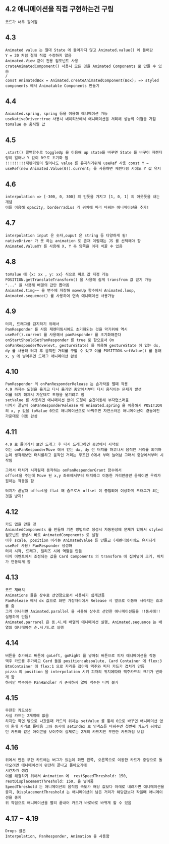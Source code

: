 ## 4.2 애니메이션을 직접 구현하는건 구림

    코드가 너무 길어짐

## 4.3

    Animated value 는 절대 State 에 들어가지 않고 Animated.value() 에 들어감
    Y = 20 처럼 절대 직접 수정하지 않음
    Animated.View 같이 전용 컴포넌트 사용
    crateAnimatedComponent() 사용시 모든 것을 Animated Components 로 만들 수 있음
    /
    const AnimatedBox = Animated.createAnimatedComponent(Box); => styled components 에서 Animatable Components 만들기

## 4.4

    Animated.spring, spring 등을 이용해 애니메이션 가능
    useNativeDriver:true 사용시 네이티브에서 애니메이션을 처리해 성능의 이점을 가짐
    toValue 는 움직일 값

## 4.5

    .start() 콜백함수로 toggleUp 을 이용해 up state를 바꾸면 State 를 바꾸어 재렌더링이 일어나 Y 값이 0으로 초기화 됨
    !!!!!!!!!재렌더링이 일어나도 value 를 유지하기위해 useRef 사용 const Y = useRef(new Animated.Value(0)).current; 를 사용하면 재렌더링 시에도 Y 값 유지

## 4.6

    interpolation => [-300, 0, 300] 의 인풋을 가지고 [1, 0, 1] 의 아웃풋을 내는 개념
    이를 이용해 opacity, borderradius 가 위치에 따라 바뀌는 애니메이션을 추가!

## 4.7

    interpolation input 은 숫자,ouput 은 string 등 다양하게 됨!
    nativeDriver 가 못 하는 animation 도 존재 이럴때는 JS 를 선택해야 함
    Animated.ValueXY 를 사용해 X, Y 축 양쪽을 이제 바꿀 수 있음

## 4.8

    toValue 에 {x: xx , y: xx} 식으로 따로 값 지정 가능
    POSITION.getTranslateTransform() 을 사용해 쉽게 transfrom 값 얻기 가능 "..." 을 사용해 배열의 값만 뽑아옴
    Animated.timg~~ 을 변수에 저장해 moveUp 함수에서 Animated.loop, Animated.sequence() 를 사용하여 연속 애니메이션 사용가능

## 4.9

    터치, 드래그를 감지하기 위해서
    PanResponder 를 사용 재렌더링시에도 초기화되는 것을 막기위해 역시 useRef().current 를 사용해서 panResponder 를 초기화해준다
    onStartShouldSetPanResponder 를 true 로 함으로서 On
    onPanResponderMove(evt, gestureState) 를 이용해 gestureState 에 있는 dx, dy 를 사용해 터치 후 움직인 거리를 구할 수 있고 이를 POSITION.setValue() 를 통해 x, y 에 넣어주면 드래그 애니메이션 완성

## 4.10

    PanResponder 의 onPanResponderRelease 는 손가락을 땔때 작용
    4.9 까지는 도형을 옮기고 다시 옮기면 중앙에서부터 다시 움직이는 문제가 발생
    이를 터치 해제시 가운데로 도형을 옮기려고 함
    setValue 를 사용하면 애니메이션 없이 도형이 순간이동해 부자연스러움
    터치가 끝날때 onPanResponderRelease 에 Animated.spring 을 이용해서 POSITION 의 x, y 값을 toValue 0으로 애니메이션으로 바꿔주면 자연스러운 애니메이션이 곁들여진 가운데로 이동 완성

## 4.11

    4.9 로 돌아가서 보면 드래그 후 다시 드래그하면 중앙에서 시작됨
    이는 onPanResponderMove 에서 얻는 dx, dy 란 터치를 하고나서 움직인 거리를 의미하는데 생각해보면 터치를하고 움직인 거리는 무조건 0에서 부터 늘어남 그래서 중앙에서부터 시작됨

    그래서 터치가 시작될때 동작하는 onPanResponderGrant 함수에서
    offset을 주는데 Move 된 x,y 좌표에서부터 터치하고 이동한 거리만큼만 움직이면 우리가 원하는 작동을 함

    터치가 끝날때 offset을 flat 해 줌으로서 offset 이 중첩되어 이상하게 드래그가 되는 것을 방지!

## 4.12

    카드 앱을 만들 것
    AnimatedComponents 를 만들때 기존 방법으로 생성시 자동완성에 문제가 있어서 styled 컴포넌트 생성시 바로 AnimatedComponents 로 설정
    이후 scale, position 이라는 AnimatedValue 를 만들고 (재렌더링시에도 유지되게 useRef 사용) PanResponder 생성해
    터치 시작, 드래그, 릴리즈 시에 역할을 만듬
    터치 이벤트에서 조정되는 값을 Card Components 의 transform 에 집어넣어 크기, 위치가 연동되게 함

## 4.13

    코드 재배치
    Animations 들을 상수로 선언함으로서 사용하기 쉽게만듬
    PanRelease 에서 dx 값으로 화면 가장자리에서 Release 시 옆으로 이동해 사라지는 효과를 줌
    그게 아니라면 Animated.parallel 을 사용해 상수로 선언한 애니메이션들을 !!동시에!! 실행하게 만듬!
    Animated.parrarel 은 동.시.에 배열의 애니메이션 실행, Animated.sequence 는 배열의 애니메이션 순.서.대.로 실행

## 4.14

    버튼을 추가하고 버튼에 goLeft, goRight 를 넣어줘 버튼으로 피자 애니메이션을 작동
    맥주 카드를 추가하고 Card 들을 position:absoulute, Card Container 에 flex:3 BtnContainer 에 flex:1 으로 자리를 잡아줘 맥주와 피자 카드가 겹치게 만듬
    pizza 의 position 을 interpolation 시켜 피자의 위치에따라 맥주카드의 크기가 변하게 함
    하지만 맥주에는 PanHandler 가 존재하지 않아 맥주는 터치 불가

## 4.15

    무한한 카드생성
    사실 카드는 2개밖에 없음
    하지만 화면 밖으로 나갔을때 카드의 위치는 setValue 를 통해 0으로 바꾸면 애니메이션 없이 원래 자리로 돌아옴 그와 동시에 setIndex 로 인덱스를 바꿔주면 첫번째 카드가 뒤에있던 카드와 같은 아이콘을 보여주어 실제로는 2개의 카드지만 무한한 카드처럼 보임

## 4.16

    위에서 만든 무한 카드에는 버그가 있는데 화면 왼쪽, 오른쪽으로 이동한 카드가 중앙으로 돌아오려면 애니메이션이 완전히 끝나고 돌아오기에
    시간차가 생김
    이를 해결하기 위해서 Animation 에  restSpeedThreshold: 150,
    restDisplacementThreshold: 150, 을 넣어줌
    SpeedThreshold 는 애니메이션의 움직임 속도가 해당 값보다 아래로 내려가면 애니메이션을 중지, DisplacementThreshold 는 애니메이션의 남은 거리가 해당값보다 작을때 애니메이션을 중지
    위 작업으로 애니메이션을 빨리 끝내어 카드가 바로바로 바뀌게 할 수 있음

## 4.17 ~ 4.19

    Drops 클론
    Interpolation, PanResponder, Animation 을 사용함
